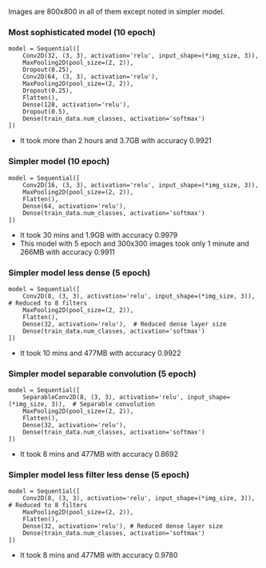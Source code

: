 Images are 800x800 in all of them except noted in simpler model.

### Most sophisticated model (10 epoch)
```
model = Sequential([
    Conv2D(32, (3, 3), activation='relu', input_shape=(*img_size, 3)),
    MaxPooling2D(pool_size=(2, 2)),
    Dropout(0.25),
    Conv2D(64, (3, 3), activation='relu'),
    MaxPooling2D(pool_size=(2, 2)),
    Dropout(0.25),
    Flatten(),
    Dense(128, activation='relu'),
    Dropout(0.5),
    Dense(train_data.num_classes, activation='softmax')
])
```
* It took more than 2 hours and 3.7GB with accuracy 0.9921

### Simpler model (10 epoch)
```
model = Sequential([
    Conv2D(16, (3, 3), activation='relu', input_shape=(*img_size, 3)),
    MaxPooling2D(pool_size=(2, 2)),
    Flatten(),
    Dense(64, activation='relu'),
    Dense(train_data.num_classes, activation='softmax')
])
```
* It took 30 mins and 1.9GB with accuracy 0.9979
* This model with 5 epoch and 300x300 images took only 1 minute and 266MB with accuracy 0.9911

### Simpler model less dense (5 epoch)
```
model = Sequential([
    Conv2D(8, (3, 3), activation='relu', input_shape=(*img_size, 3)),  # Reduced to 8 filters
    MaxPooling2D(pool_size=(2, 2)),
    Flatten(),
    Dense(32, activation='relu'),  # Reduced dense layer size
    Dense(train_data.num_classes, activation='softmax')
])
```
* It took 10 mins and 477MB with accuracy 0.9922

### Simpler model separable convolution (5 epoch)
```
model = Sequential([
    SeparableConv2D(8, (3, 3), activation='relu', input_shape=(*img_size, 3)),  # Separable convolution
    MaxPooling2D(pool_size=(2, 2)),
    Flatten(),
    Dense(32, activation='relu'),
    Dense(train_data.num_classes, activation='softmax')
])
```
* It took 8 mins and 477MB with accuracy 0.8692

### Simpler model less filter less dense (5 epoch)
```
model = Sequential([
    Conv2D(8, (3, 3), activation='relu', input_shape=(*img_size, 3)),  # Reduced to 8 filters
    MaxPooling2D(pool_size=(2, 2)),
    Flatten(),
    Dense(32, activation='relu'), # Reduced dense layer size
    Dense(train_data.num_classes, activation='softmax')
])
```
* It took 8 mins and 477MB with accuracy 0.9780